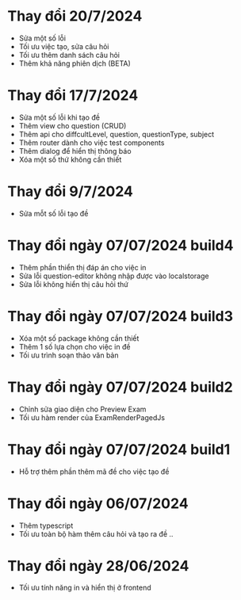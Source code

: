 ﻿# Thay đổi 20/7/2024
- Sửa một số lỗi
- Tối ưu việc tạo, sửa câu hỏi
- Tối ưu thêm danh sách câu hỏi
- Thêm khả năng phiên dịch (BETA)

# Thay đổi 17/7/2024
- Sửa một số lỗi khi tạo đề
- Thêm view cho question (CRUD)
- Thêm api cho diffcultLevel, question, questionType, subject
- Thêm router dành cho việc test components
- Thêm dialog để hiển thị thông báo
- Xóa một số thứ không cần thiết

# Thay đổi 9/7/2024
- Sửa mỗt số lỗi tạo đề


# Thay đổi ngày 07/07/2024 build4
- Thêm phần thiển thị đáp án cho việc in
- Sửa lỗi question-editor không nhập được vào localstorage
- Sửa lỗi không hiển thị câu hỏi thứ

# Thay đổi ngày 07/07/2024 build3
- Xóa một số package không cần thiết
- Thêm 1 số lựa chọn cho việc in đề
- Tối ưu trình soạn thảo văn bản

# Thay đổi ngày 07/07/2024 build2
- Chỉnh sửa giao diện cho Preview Exam
- Tối ưu hàm render của ExamRenderPagedJs

# Thay đổi ngày 07/07/2024 build1
- Hỗ trợ thêm phần thêm mã đề cho việc tạo đề

# Thay đổi ngày 06/07/2024
- Thêm typescript
- Tối ưu toàn bộ hàm thêm câu hỏi và tạo ra đề ..

# Thay đổi ngày 28/06/2024
- Tối ưu tính năng in và hiển thị ở frontend
